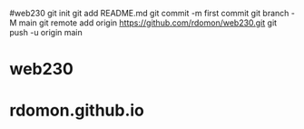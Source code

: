 #web230 git init git add README.md git commit -m first commit git branch -M main git remote add origin https://github.com/rdomon/web230.git git push -u origin main
# web230
# rdomon.github.io
